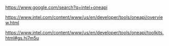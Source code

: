 https://www.google.com/search?q=intel+oneapi

https://www.intel.com/content/www/us/en/developer/tools/oneapi/overview.html

https://www.intel.com/content/www/us/en/developer/tools/oneapi/toolkits.html#gs.hj7m5u
